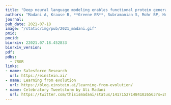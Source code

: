 ```yaml
---
title: "Deep neural language modeling enables functional protein generation across families."
authors: "Madani A, Krause B, **Greene ER**, Subramanian S, Mohr BP, Holton JM, **Olmos Jr. JL**, Xiong C, Sun ZZ, Socher R, **Fraser JS**, Naik N."
journal:
pub_date: 2021-07-18
image: "/static/img/pub/2021_madani.gif"
pmid:
pmcid:
biorxiv: 22021.07.18.452833
biorxiv_version:
pdf:
pdbs:
  - 7RGR
links:
- name: Salesforce Research
  url: https://einstein.ai/
- name: Learning from evolution
  url: https://blog.einstein.ai/learning-from-evolution/
- name: Celebratory Tweetstorm by Ali Madani
  url: https://twitter.com/thisismadani/status/1417152714841026563?s=20
---
```

